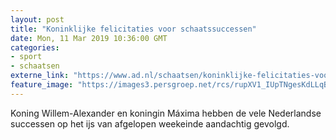 ```yaml
---
layout: post
title: "Koninklijke felicitaties voor schaatssuccessen"
date: Mon, 11 Mar 2019 10:36:00 GMT
categories: 
- sport 
- schaatsen 
externe_link: "https://www.ad.nl/schaatsen/koninklijke-felicitaties-voor-schaatssuccessen~afa31c76/"
feature_image: "https://images3.persgroep.net/rcs/rupXV1_IUpTNgesKdLLqB4qp7y4/diocontent/118561837/_fitwidth/400/?appId=21791a8992982cd8da851550a453bd7f&quality=0.7"
---
```


Koning Willem-Alexander en koningin Máxima hebben de vele Nederlandse successen op het ijs van afgelopen weekeinde aandachtig gevolgd.
